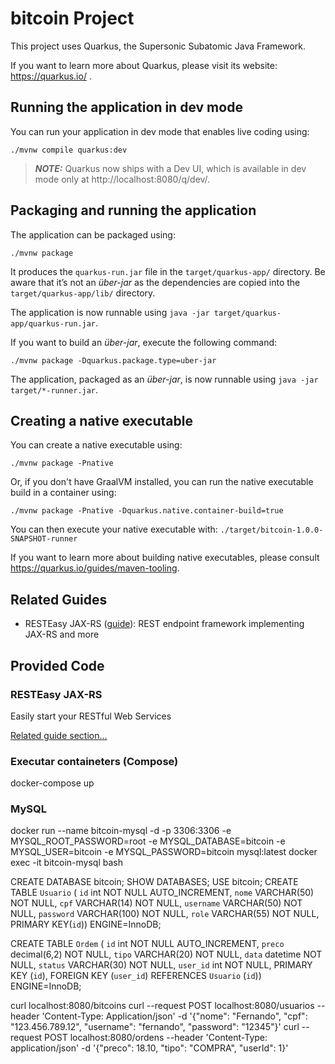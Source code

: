 # bitcoin Project

This project uses Quarkus, the Supersonic Subatomic Java Framework.

If you want to learn more about Quarkus, please visit its website: https://quarkus.io/ .

## Running the application in dev mode

You can run your application in dev mode that enables live coding using:
```shell script
./mvnw compile quarkus:dev
```

> **_NOTE:_**  Quarkus now ships with a Dev UI, which is available in dev mode only at http://localhost:8080/q/dev/.

## Packaging and running the application

The application can be packaged using:
```shell script
./mvnw package
```
It produces the `quarkus-run.jar` file in the `target/quarkus-app/` directory.
Be aware that it’s not an _über-jar_ as the dependencies are copied into the `target/quarkus-app/lib/` directory.

The application is now runnable using `java -jar target/quarkus-app/quarkus-run.jar`.

If you want to build an _über-jar_, execute the following command:
```shell script
./mvnw package -Dquarkus.package.type=uber-jar
```

The application, packaged as an _über-jar_, is now runnable using `java -jar target/*-runner.jar`.

## Creating a native executable

You can create a native executable using: 
```shell script
./mvnw package -Pnative
```

Or, if you don't have GraalVM installed, you can run the native executable build in a container using: 
```shell script
./mvnw package -Pnative -Dquarkus.native.container-build=true
```

You can then execute your native executable with: `./target/bitcoin-1.0.0-SNAPSHOT-runner`

If you want to learn more about building native executables, please consult https://quarkus.io/guides/maven-tooling.

## Related Guides

- RESTEasy JAX-RS ([guide](https://quarkus.io/guides/rest-json)): REST endpoint framework implementing JAX-RS and more

## Provided Code

### RESTEasy JAX-RS

Easily start your RESTful Web Services

[Related guide section...](https://quarkus.io/guides/getting-started#the-jax-rs-resources)

### Executar containeters (Compose)
docker-compose up


### MySQL
docker run --name bitcoin-mysql -d -p 3306:3306 -e MYSQL_ROOT_PASSWORD=root -e MYSQL_DATABASE=bitcoin -e MYSQL_USER=bitcoin -e MYSQL_PASSWORD=bitcoin mysql:latest
docker exec -it bitcoin-mysql bash

CREATE DATABASE bitcoin;
SHOW DATABASES;
USE bitcoin;
CREATE TABLE `Usuario` (
`id` int NOT NULL AUTO_INCREMENT,
`nome` VARCHAR(50) NOT NULL,
`cpf` VARCHAR(14) NOT NULL,
`username` VARCHAR(50) NOT NULL,
`password` VARCHAR(100) NOT NULL,
`role` VARCHAR(55) NOT NULL,
PRIMARY KEY(`id`)) ENGINE=InnoDB;

CREATE TABLE `Ordem` (
`id` int NOT NULL AUTO_INCREMENT,
`preco` decimal(6,2) NOT NULL,
`tipo` VARCHAR(20) NOT NULL,
`data` datetime NOT NULL,
`status` VARCHAR(30) NOT NULL,
`user_id` int NOT NULL,
PRIMARY KEY (`id`),
FOREIGN KEY (`user_id`) REFERENCES `Usuario` (`id`)) ENGINE=InnoDB;


curl localhost:8080/bitcoins
curl --request POST localhost:8080/usuarios --header 'Content-Type: Application/json' -d '{"nome": "Fernando", "cpf": "123.456.789.12", "username": "fernando", "password": "12345"}'
curl --request POST localhost:8080/ordens --header 'Content-Type: application/json' -d '{"preco": 18.10, "tipo": "COMPRA", "userId": 1}'
